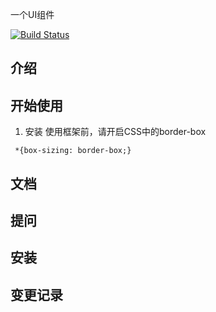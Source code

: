 一个UI组件

[![Build Status](https://www.travis-ci.org/forrestxie/UI-.svg?branch=master)](https://www.travis-ci.org/forrestxie/UI-)
##  介绍

##  开始使用
   1. 安装
   使用框架前，请开启CSS中的border-box
     
     *{box-sizing: border-box;}
##  文档

##  提问

##  安装

## 变更记录


